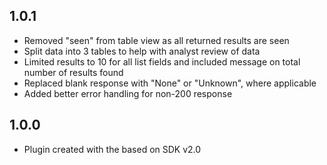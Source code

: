 ## 1.0.1
  - Removed "seen" from table view as all returned results are seen
  - Split data into 3 tables to help with analyst review of data
  - Limited results to 10 for all list fields and included message on total number of results found
  - Replaced blank response with "None" or "Unknown", where applicable
  - Added better error handling for non-200 response

## 1.0.0
  - Plugin created with the based on SDK v2.0